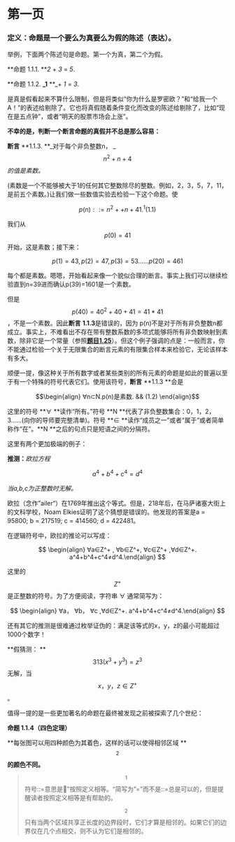 # 第一页

### 定义：命题是一个要么为真要么为假的陈述（表达）。

举例，下面两个陈述句是命题。第一个为真，第二个为假。

**命题 1.1.1. **_2_ + _3_ = _5_.

**命题 1.1.2.  **_1** **_+ _1_ = _3_.

是真是假看起来不算什么限制，但是将类似“你为什么是罗密欧？”和“给我一个A！”的表述给剔除了。它也将真假随着条件变化而改变的陈述给剔除了，比如“现在是五点钟”，或者“明天的股票市场会上涨”。

**不幸的是，判断一个断言命题的真假并不总是那么容易：**

**断言** **1.1.3.  **_对于每个非负整数n， _$$n^2+n+4$$_的值是素数。_

(素数是一个不能够被大于1的任何其它整数除尽的整数。例如，2，3，5，7，11，是前五个素数。)让我们做一些数值实验去检验一下这个命题。使

$$
p(n)::=n^2++n+41.^1  (1.1)
$$

我们从 $$p(0)=41$$ 开始，这是素数；接下来：

$$
p(1)=43,p(2)=47,p(3)=53......p(20)=461
$$

每个都是素数。嗯嗯，开始看起来像一个貌似合理的断言。事实上我们可以继续检验直到n=39进而确认p(39)=1601是一个素数。

但是 $$p(40)=40^2+40+41=41*41$$，不是一个素数。因此**断言** **1.1.3**是错误的，因为 p(n)不是对于所有非负整数n都成立。事实上，不难看出不存在带有整数系数的多项式能够将所有非负数映射到素数，除非它是一个常量（参照[**题目1.25**](https://finit-xu.gitbook.io/msc20180606/proofs/1-what-is-a-proof/problems-for-section-1.1)）。但这个例子强调的点是：一般而言，你不能通过检验一个关于无限集合的断言元素的有限集合样本来检验它，无论该样本有多大。

顺便一提，像这种关于所有数字或者某些类别的所有元素的命题是如此的普遍以至于有一个特殊的符号代表它们。使用该符号，**断言** **1.1.3 **会是

 $$\begin{align}  ∀n⊂N.p(n)是素数.  && (1.2)  \end{align}$$ 

这里的符号 **∀ **读作“所有。”符号 **N **代表了非负整数集合：0，1，2，3......(向你的导师要完整清单)。符号 **∈ **读作“成员之一”或者“属于”或者简单称作“在”。**N **之后的句点只是短语之间的分隔符。

这里有两个更加极端的例子：

**推测：**_欧拉方程_

$$
a^4+b^4+c^4=d^4
$$

_当a,b,c为正整数时无解。_

欧拉（念作”ailer“）在1769年推出这个等式。但是，218年后，在马萨诸塞大街上的文科学校，Noam Elkies证明了这个猜想是错误的。他发现的答案是a =   95800; b = 217519; c = 414560; d = 422481。

在逻辑符号中，欧拉的推论可以写成：

$$
\begin{align}  ∀a∈Z^+ ,  ∀b∈Z^+, ∀c∈Z^+ ,∀d∈Z^+.   a^4+b^4+c^4≠d^4.\end{align}
$$

这里的$$Z^+$$是正整数的符号。为了方便阅读，字符串 ∀ 通常简写为：

$$
\begin{align}  ∀a，  ∀b， ∀c ,∀d∈Z^+.   a^4+b^4+c^4≠d^4.\end{align}
$$

还有其它的推测是很难通过枚举证伪的：满足该等式的x，y，z的最小可能超过1000个数字！

**假猜测：  **$$313(x^3+y^3)=z^3$$ 无解，当 $$x，y，z∈Z^+$$ 。

值得一提的是一些更加著名的命题在最终被发现之前被探索了几个世纪：

**命题 1.1.4（四色定理）**

**每张图可以用四种颜色为其着色，这样的话可以使得相邻区域 **$$^2$$ **的颜色不同。**

> $$^1$$ 符号::=意思是”按照定义相等。“简写为”=”而不是::=总是可以的，但是提醒读者按照定义相等是有帮助的。
>
> $$^2$$ 只有当两个区域共享正长度的边界段时，它们才算是相邻的。如果它们的边界仅在几个点相交，则不认为它们是相邻的。
>
>

